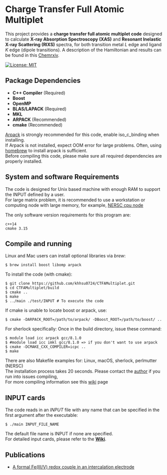 # Charge Transfer Full Atomic Multiplet

This project provides a **charge transfer full atomic multiplet code** designed to calculate **X-ray Absorption Spectroscopy (XAS)** and **Resonant Inelastic X-ray Scattering (RIXS)** spectra, for both transition metal *L* edge and ligand *K* edge (dipole transitions). A description of the Hamiltonian and results can be found in this [Chemrxiv](https://chemrxiv.org/engage/chemrxiv/article-details/6671eb0e5101a2ffa8e63407).

[![License: MIT](https://img.shields.io/badge/License-MIT-yellow.svg)](https://opensource.org/licenses/MIT)
## Package Dependencies
- **C++ Compiler** (Required)
- **Boost** 
- **OpenMP** 
- **BLAS/LAPACK** (Required)
- **MKL**
- **ARPACK** (Recommended)
- **cmake** (Recommended)

[Arpack](https://github.com/opencollab/arpack-ng) is strongly recommended for this code, enable iso_c_binding when installing. \
If Arpack is not installed, expect OOM error for large problems. Often, using [homebrew](https://brew.sh/) to install arpack is sufficient. \
Before compiling this code, please make sure all required dependencies are properly installed.

## System and software Requirements
The code is designed for Unix based machine with enough RAM to support the INPUT defined by a user. \
For large matrix problem, it is recommended to use a workstation or computing node with large memory, for example, [NERSC cpu node](https://docs.nersc.gov/systems/perlmutter/architecture/)

The only software version requirements for this program are:
```
c++14
cmake 3.15
```

## Compile and running
Linux and Mac users can install optional libraries via *brew*:
```
$ brew install boost libomp arpack
```

To install the code (with cmake):
```
$ git clone https://github.com/khhsu0724/CTFAMultiplet.git
$ cd CTFAMultiplet/build
$ cmake ..
$ make
$ ../main ./test/INPUT # To execute the code
```
If cmake is unable to locate boost or arpack, use: 
```
$ cmake -DARPACK_ROOT=/path/to/arpack/ -DBoost_ROOT=/path/to/boost/ ..
```

For sherlock specifically: Once in the build directory, issue these command: 
```
$ module load icc arpack gcc/8.1.0
$ #module load icc imkl gcc/8.1.0 => if you don't want to use arpack
$ cmake -DCMAKE_CXX_COMPILER=icpc ..
$ make
```

There are also Makefile examples for: Linux, macOS, sherlock, perlmutter (NERSC) \
The installation process takes 20 seconds.
Please contact the [author](mailto:khhsu0724@gmail.com) if you run into issues compiling,\
For more compiling information see this [wiki](https://github.com/khhsu0724/CTFAMultiplet/wiki/Getting-Started) page


## INPUT cards
The code reads in an *INPUT* file with any name that can be specified in the first argument after the executable:
```
$ ./main INPUT_FILE_NAME
```
The default file name is INPUT if none are specified.\
For detailed input cards, please refer to the **[Wiki](https://github.com/khhsu0724/CTFAMultiplet/wiki/Input-Parameters)**.

## Publications
- [A formal Fe(III/V) redox couple in an intercalation electrode](https://chemrxiv.org/engage/chemrxiv/article-details/6671eb0e5101a2ffa8e63407)
